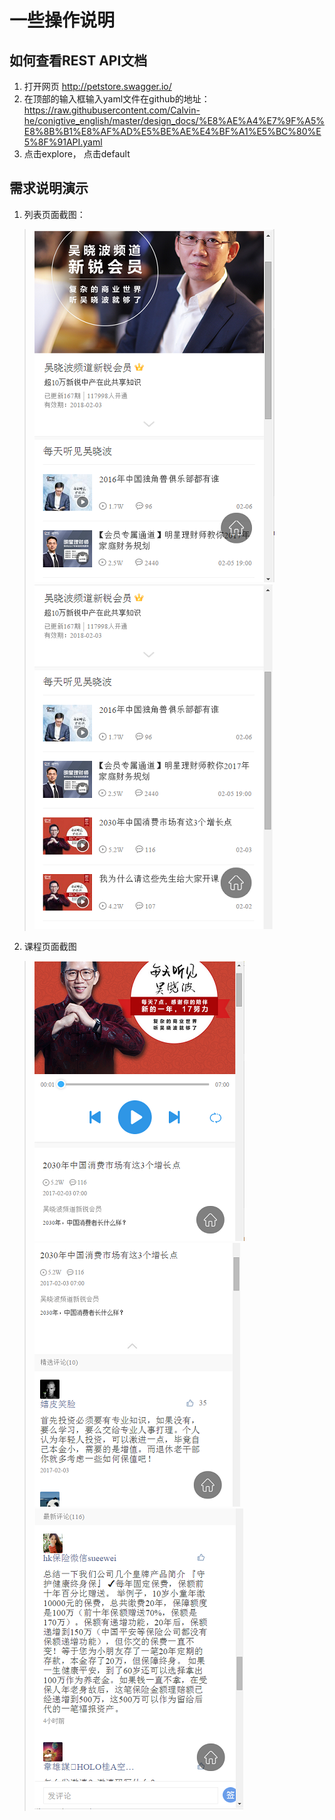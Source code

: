# 一些操作说明


## 如何查看REST API文档

1. 打开网页 http://petstore.swagger.io/
2. 在顶部的输入框输入yaml文件在github的地址： https://raw.githubusercontent.com/Calvin-he/conigtive_english/master/design_docs/%E8%AE%A4%E7%9F%A5%E8%8B%B1%E8%AF%AD%E5%BE%AE%E4%BF%A1%E5%BC%80%E5%8F%91API.yaml 
3. 点击explore， 点击default

## 需求说明演示

1. 列表页面截图：
 > ![Image of Lesson List](./images/pict-1.PNG)  ![Image of Lesson List](./images/pict-2.PNG)

2. 课程页面截图
> ![Image of Lesson List](./images/pict-3.PNG)  ![Image of Lesson List](./images/pict-4.PNG)  ![Image of Lesson List](./images/pict-5.PNG)


